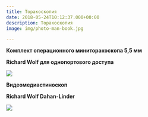 ```yaml
---
title: Торакоскопия
date: 2018-05-24T10:12:37.000+00:00
description: Торакоскопия
image: img/photo-man-book.jpg

---
```

**Комплект операционного миниторакоскопа 5,5 мм**

**Richard Wolf для однопортового доступа**

![](/uploads/min_toraakoskor5mm2_f.jpg)

**Видеомедиастиноскоп**

**Richard Wolf Dahan-Linder**

![](/uploads/videomediastinoskop-richard-wolf-1.jpg)